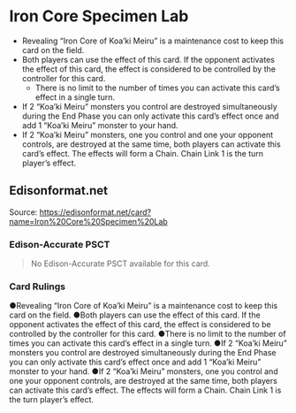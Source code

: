 # Iron Core Specimen Lab

*   Revealing “Iron Core of Koa’ki Meiru” is a maintenance cost to keep this card on the field.
*   Both players can use the effect of this card. If the opponent activates the effect of this card, the effect is considered to be controlled by the controller for this card.
    *   There is no limit to the number of times you can activate this card’s effect in a single turn.
*   If 2 “Koa’ki Meiru” monsters you control are destroyed simultaneously during the End Phase you can only activate this card’s effect once and add 1 “Koa’ki Meiru” monster to your hand.
*   If 2 “Koa’ki Meiru” monsters, one you control and one your opponent controls, are destroyed at the same time, both players can activate this card’s effect. The effects will form a Chain. Chain Link 1 is the turn player’s effect.

## Edisonformat.net

Source: https://edisonformat.net/card?name=Iron%20Core%20Specimen%20Lab

### Edison-Accurate PSCT

> No Edison-Accurate PSCT available for this card.

### Card Rulings

●Revealing “Iron Core of Koa’ki Meiru” is a maintenance cost to keep this card on the field.
●Both players can use the effect of this card. If the opponent activates the effect of this card, the effect is considered to be controlled by the controller for this card.
●There is no limit to the number of times you can activate this card’s effect in a single turn.
●If 2 “Koa’ki Meiru” monsters you control are destroyed simultaneously during the End Phase you can only activate this card’s effect once and add 1 “Koa’ki Meiru” monster to your hand.
●If 2 “Koa’ki Meiru” monsters, one you control and one your opponent controls, are destroyed at the same time, both players can activate this card’s effect. The effects will form a Chain. Chain Link 1 is the turn player’s effect.
            